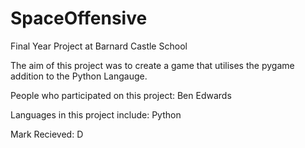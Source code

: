 # SpaceOffensive
Final Year Project at Barnard Castle School

The aim of this project was to create a game that utilises the pygame addition to the Python Langauge.

People who participated on this project:
Ben Edwards

Languages in this project include:
Python

Mark Recieved: D
